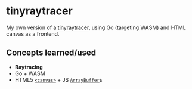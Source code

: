 # tinyraytracer
My own version of a [tinyraytracer](https://github.com/ssloy/tinyraytracer), using Go (targeting WASM) and HTML canvas as a frontend.

## Concepts learned/used
- **Raytracing**
- Go + WASM
- HTML5 [`<canvas>`](https://developer.mozilla.org/en-US/docs/Web/HTML/Element/canvas) + JS [`ArrayBuffer`](https://developer.mozilla.org/en-US/docs/Web/JavaScript/Reference/Global_Objects/ArrayBuffer)s
